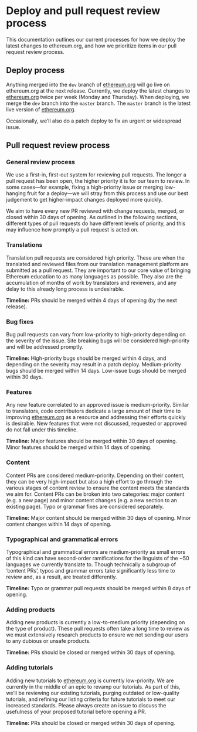 # Deploy and pull request review process

This documentation outlines our current processes for how we deploy the latest changes to ethereum.org, and how we prioritize items in our pull request review process.

## Deploy process

Anything merged into the `dev` branch of [ethereum.org](http://ethereum.org) will go live on ethereum.org at the next release. Currently, we deploy the latest changes to [ethereum.org](http://ethereum.org) twice per week (Monday and Thursday). When deploying, we merge the `dev` branch into the `master` branch. The `master` branch is the latest live version of [ethereum.org](https://ethereum.org).

Occasionally, we’ll also do a patch deploy to fix an urgent or widespread issue.

## Pull request review process

### General review process

We use a first-in, first-out system for reviewing pull requests. The longer a pull request has been open, the higher priority it is for our team to review. In some cases—for example, fixing a high-priority issue or merging low-hanging fruit for a deploy—we will stray from this process and use our best judgement to get higher-impact changes deployed more quickly.

We aim to have every new PR reviewed with change requests, merged, or closed within 30 days of opening. As outlined in the following sections, different types of pull requests do have different levels of priority, and this may influence how promptly a pull request is acted on.

### Translations

Translation pull requests are considered high priority. These are when the translated and reviewed files from our translation management platform are submitted as a pull request. They are important to our core value of bringing Ethereum education to as many languages as possible. They also are the accumulation of months of work by translators and reviewers, and any delay to this already long process is undesirable.

**Timeline:** PRs should be merged within 4 days of opening (by the next release).

### Bug fixes

Bug pull requests can vary from low-priority to high-priority depending on the severity of the issue. Site breaking bugs will be considered high-priority and will be addressed promptly.

**Timeline:** High-priority bugs should be merged within 4 days, and depending on the severity may result in a patch deploy. Medium-priority bugs should be merged within 14 days. Low-issue bugs should be merged within 30 days.

### Features

Any new feature correlated to an approved issue is medium-priority. Similar to translators, code contributors dedicate a large amount of their time to improving [ethereum.org](http://ethereum.org) as a resource and addressing their efforts quickly is desirable. New features that were not discussed, requested or approved do not fall under this timeline.

**Timeline:** Major features should be merged within 30 days of opening. Minor features should be merged within 14 days of opening.

### Content

Content PRs are considered medium-priority. Depending on their content, they can be very high-impact but also a high effort to go through the various stages of content review to ensure the content meets the standards we aim for. Content PRs can be broken into two categories: major content (e.g. a new page) and minor content changes (e.g. a new section to an existing page). Typo or grammar fixes are considered separately.

**Timeline:** Major content should be merged within 30 days of opening. Minor content changes within 14 days of opening.

### Typographical and grammatical errors

Typographical and grammatical errors are medium-priority as small errors of this kind can have second-order ramifications for the linguists of the ~50 languages we currently translate to. Though technically a subgroup of ‘content PRs’, typos and grammar errors take significantly less time to review and, as a result, are treated differently.

**Timeline:** Typo or grammar pull requests should be merged within 8 days of opening.

### Adding products

Adding new products is currently a low-to-medium priority (depending on the type of product). These pull requests often take a long time to review as we must extensively research products to ensure we not sending our users to any dubious or unsafe products.

**Timeline:** PRs should be closed or merged within 30 days of opening.

### Adding tutorials

Adding new tutorials to [ethereum.org](http://ethereum.org) is currently low-priority. We are currently in the middle of an epic to revamp our tutorials. As part of this, we’ll be reviewing our existing tutorials, purging outdated or low-quality tutorials, and refining our listing criteria for future tutorials to meet our increased standards. Please always create an issue to discuss the usefulness of your proposed tutorial before opening a PR.

**Timeline:** PRs should be closed or merged within 30 days of opening.
